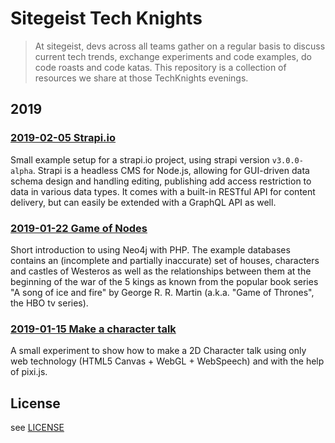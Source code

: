 # Sitegeist Tech Knights

> At sitegeist, devs across all teams gather on a regular basis to discuss current tech trends, exchange experiments and code examples, do code roasts and code katas. This repository is a collection of resources we share at those TechKnights evenings.

## 2019

### [2019-02-05 Strapi.io](./example/2019-02-05%20Strapi.io/README.md)

Small example setup for a strapi.io project, using strapi version `v3.0.0-alpha`. Strapi is a headless CMS for Node.js, allowing for GUI-driven data schema design and handling editing, publishing add access restriction to data in various data types. It comes with a built-in RESTful API for content delivery, but can easily be extended with a GraphQL API as well.

### [2019-01-22 Game of Nodes](./examples/2019-01-22%20Game%20of%20Nodes/README.md)

Short introduction to using Neo4j with PHP. The example databases contains an (incomplete and partially inaccurate) set of houses, characters and castles of Westeros as well as the relationships between them at the beginning of the war of the 5 kings as known from the popular book series "A song of ice and fire" by George R. R. Martin (a.k.a. "Game of Thrones", the HBO tv series).

### [2019-01-15 Make a character talk](./examples/2019-01-15%20Make%20a%20character%20talk/README.md)

A small experiment to show how to make a 2D Character talk using only web technology (HTML5 Canvas + WebGL + WebSpeech) and with the help of pixi.js.

## License

see [LICENSE](./LICENSE)